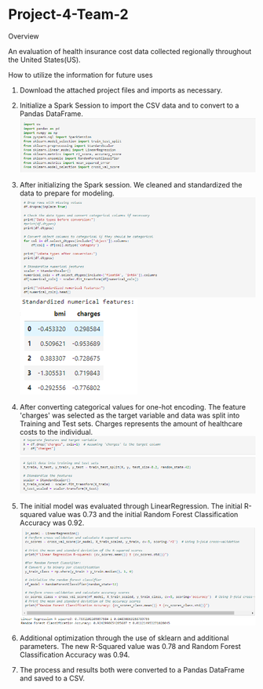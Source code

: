 # Project-4-Team-2

Overview

An evaluation of health insurance cost data collected regionally throughout the United States(US). 


How to utilize the information for future uses

1. Download the attached project files and imports as necessary.
2. Initialize a Spark Session to import the CSV data and to convert to a Pandas DataFrame.
![alt text](https://github.com/Achempim/Project-4-Team-2/blob/main/Images/Screenshot%202024-11-04%20202333.png)
3. After initializing the Spark session. We cleaned and standardized the data to prepare for modeling.
![alt text](https://github.com/Achempim/Project-4-Team-2/blob/main/Images/Cleaning%20data.png?raw=true)
![alt text](https://github.com/Achempim/Project-4-Team-2/blob/main/Images/Standardized%20values.png?raw=true)
4. After converting categorical values for one-hot encoding. The feature 'charges' was selected as the target variable and data was split into Training and Test sets.
Charges represents the amount of healthcare costs to the individual.
![alt text](https://github.com/Achempim/Project-4-Team-2/blob/main/Images/Train%20and%20Test%20Set%20split.png?raw=true)
5. The initial model was evaluated through LinearRegression. The initial R-squared value was 0.73 and the initial Random Forest Classification Accuracy was 0.92.
![alt text](https://github.com/Achempim/Project-4-Team-2/blob/main/Images/Initial%20model%20evaluation%20.png?raw=true)
6. Additional optimization through the use of sklearn and additional parameters. The new R-Squared value was 0.78 and Random Forest Classification Accuracy was 0.94.

7. The process and results both were converted to a Pandas DataFrame and saved to a CSV.
